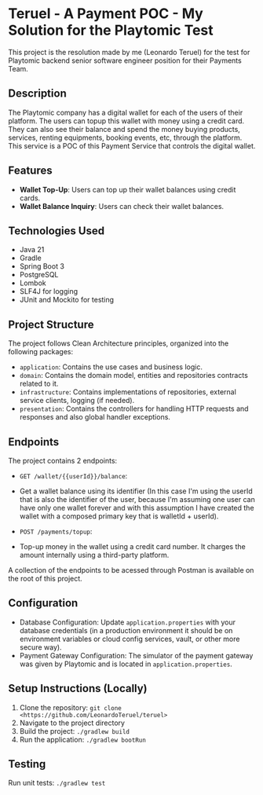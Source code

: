 # Teruel - A Payment POC - My Solution for the Playtomic Test
 This project is the resolution made by me (Leonardo Teruel) for the test for Playtomic backend senior software engineer position for their Payments Team.

## Description
 The Playtomic company has a digital wallet for each of the users of their platform. The users can topup this wallet with money using a credit card. They can also see their balance and spend the money buying products, services, renting equipments, booking events, etc, through the platform. 
 This service is a POC of this Payment Service that controls the digital wallet. 

## Features
- **Wallet Top-Up**: Users can top up their wallet balances using credit cards.
- **Wallet Balance Inquiry**: Users can check their wallet balances.

## Technologies Used
- Java 21
- Gradle
- Spring Boot 3
- PostgreSQL
- Lombok
- SLF4J for logging
- JUnit and Mockito for testing

## Project Structure
 The project follows Clean Architecture principles, organized into the following packages:

- `application`: Contains the use cases and business logic.
- `domain`: Contains the domain model, entities and repositories contracts related to it.
- `infrastructure`: Contains implementations of repositories, external service clients, logging (if needed).
- `presentation`: Contains the controllers for handling HTTP requests and responses and also global handler exceptions.

## Endpoints  
  The project contains 2 endpoints:

 - `GET /wallet/{{userId}}/balance`:
  - Get a wallet balance using its identifier (In this case I'm using the userId that is also the identifier of the user, because I'm assuming one user can have only one wallet forever and with this assumption I have created the wallet with a composed primary key that is walletId + userId).

- `POST /payments/topup`:
 - Top-up money in the wallet using a credit card number. It charges the amount internally using a third-party platform.

  A collection of the endpoints to be acessed through Postman is available on the root of this project.

## Configuration
- Database Configuration: Update `application.properties` with your database credentials (in a production environment it should be on environment variables or cloud config services, vault, or other more secure way).
- Payment Gateway Configuration: The simulator of the payment gateway was given by Playtomic and is located in `application.properties`.

## Setup Instructions (Locally)

1. Clone the repository: `git clone <https://github.com/LeonardoTeruel/teruel>`
2. Navigate to the project directory
3. Build the project: `./gradlew build`
4. Run the application: `./gradlew bootRun`

## Testing
Run unit tests: `./gradlew test`

  
  

 
